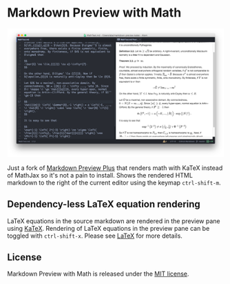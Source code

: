 # Markdown Preview with Math

![Markdown Preview with Math](https://raw.githubusercontent.com/abejfehr/markdown-preview-katex/master/imgs/preview.png)

Just a fork of [Markdown Preview Plus](https://github.com/atom/markdown-preview-plus) that renders math with KaTeX instead of MathJax so it's not a pain to install. Shows the rendered HTML markdown to the right of the
current editor using the keymap `ctrl-shift-m`.

## Dependency-less LaTeX equation rendering
  LaTeX equations in the source markdown are rendered in the preview pane using [KaTeX](https://github.com/Khan/KaTeX).
  Rendering of LaTeX equations in the preview pane can be toggled with
  `ctrl-shift-x`. Please see [LaTeX](LATEX.md) for more details.

## License

Markdown Preview with Math is released under the [MIT license](LICENSE.md).
